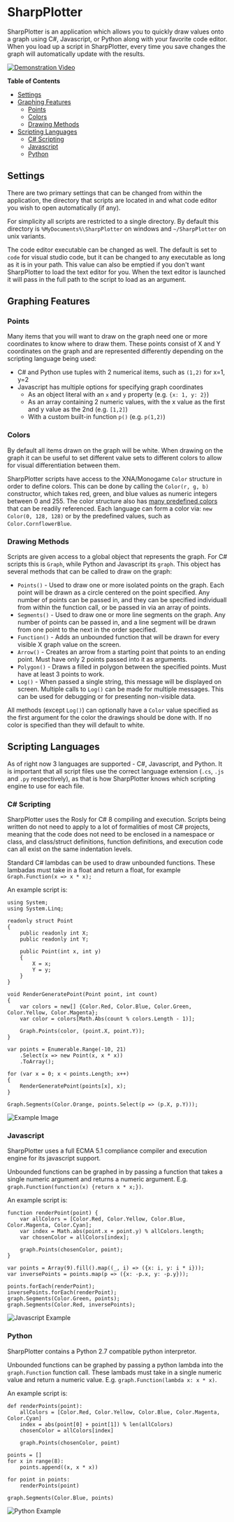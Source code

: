 # SharpPlotter

SharpPlotter is an application which allows you to quickly draw values onto a graph using C#, Javascript, or Python along with your favorite code editor.  When you load up a script in SharpPlotter, every time you save changes the graph will automatically update with the results.

[![Demonstration Video](https://raw.githubusercontent.com/KallDrexx/SharpPlotter/master/docs/Youtube%20Thumbnail.PNG)](https://www.youtube.com/watch?v=wfOljHUPfhg "Youtube Video")

<!-- START doctoc generated TOC please keep comment here to allow auto update -->
<!-- DON'T EDIT THIS SECTION, INSTEAD RE-RUN doctoc TO UPDATE -->
**Table of Contents**

- [Settings](#settings)
- [Graphing Features](#graphing-features)
  - [Points](#points)
  - [Colors](#colors)
  - [Drawing Methods](#drawing-methods)
- [Scripting Languages](#scripting-languages)
  - [C# Scripting](#c-scripting)
  - [Javascript](#javascript)
  - [Python](#python)

<!-- END doctoc generated TOC please keep comment here to allow auto update -->

## Settings

There are two primary settings that can be changed from within the application, the directory that scripts are located in and what code editor you wish to open automatically (if any).

For simplicity all scripts are restricted to a single directory.  By default this directory is `%MyDocuments%\SharpPlotter` on windows and `~/SharpPlotter` on unix variants.  

The code editor executable can be changed as well.  The default is set to `code` for visual studio code, but it can be changed to any executable as long as it is in your path.  This value can also be emptied if you don't want SharpPlotter to load the text editor for you.  When the text editor is launched it will pass in the full path to the script to load as an argument.

## Graphing Features

### Points

Many items that you will want to draw on the graph need one or more coordinates to know where to draw them.  These points consist of X and Y coordinates on the graph and are represented differently depending on the scripting language being used:

* C# and Python use tuples with 2 numerical items, such as `(1,2)` for x=1, y=2
* Javascript has multiple options for specifying graph coordinates
  * As an object literal with an `x` and `y` property (e.g. `{x: 1, y: 2}`)
  * As an array containing 2 numeric values, with the x value as the first and y value as the 2nd (e.g. `[1,2]`)
  * With a custom built-in function `p()` (e.g. `p(1,2)`)

### Colors

By default all items drawn on the graph will be white.  When drawing on the graph it can be useful to set different value sets to different colors to allow for visual differentiation between them.

SharpPlotter scripts have access to the XNA/Monogame `Color` structure in order to define colors.  This can be done by calling the `Color(r, g, b)` constructor, which takes red, green, and blue values as numeric integers between 0 and 255.  The color structure also has [many predefined colors](https://github.com/MonoGame/MonoGame/blob/develop/MonoGame.Framework/Color.cs#L21) that can be readily referenced.  Each language can form a color via: `new Color(0, 128, 128)` or by the predefined values, such as `Color.CornflowerBlue`.

### Drawing Methods

Scripts are given access to a global object that represents the graph.  For C# scripts this is `Graph`, while Python and Javascript its `graph`.  This object has several methods that can be called to draw on the graph:

* `Points()` - Used to draw one or more isolated points on the graph.  Each point will be drawn as a circle centered on the point specified.  Any number of points can be passed in, and they can be specified individuall from within the function call, or be passed in via an array of points.
* `Segments()` - Used to draw one or more line segments on the graph.  Any number of points can be passed in, and a line segment will be drawn from one point to the next in the order specified.
* `Function()` - Adds an unbounded function that will be drawn for every visible X graph value on the screen.
* `Arrow()` - Creates an arrow from a starting point that points to an ending point.  Must have only 2 points passed into it as arguments.
* `Polygon()` - Draws a filled in polygon between the specified points.  Must have at least 3 points to work.
* `Log()` - When passed a single string, this message will be displayed on screen.  Multiple calls to `Log()` can be made for multiple messages.  This can be used for debugging or for presenting non-visible data.

All methods (except `Log()`) can optionally have a `Color` value specified as the first argument for the color the drawings should be done with.  If no color is specified than they will default to white.

## Scripting Languages

As of right now 3 languages are supported - C#, Javascript, and Python.  It is important that all script files use the correct language extension (`.cs`, `.js` and `.py` respectively), as that is how SharpPlotter knows which scripting engine to use for each file.

### C# Scripting

SharpPlotter uses the Rosly for C# 8 compiling and execution.  Scripts being written do not need to apply to a lot of formalities of most C# projects, meaning that the code does not need to be enclosed in a namespace or class, and class/struct definitions, function definitions, and execution code can all exist on the same indentation levels.

Standard C# lambdas can be used to draw unbounded functions.  These lambadas must take in a float and return a float, for example `Graph.Function(x => x * x);`

An example script is:

```
using System;
using System.Linq;

readonly struct Point
{
    public readonly int X;
    public readonly int Y;

    public Point(int x, int y)
    {
        X = x;
        Y = y;
    }
}

void RenderGeneratePoint(Point point, int count)
{
    var colors = new[] {Color.Red, Color.Blue, Color.Green, Color.Yellow, Color.Magenta};
    var color = colors[Math.Abs(count % colors.Length - 1)];
    
    Graph.Points(color, (point.X, point.Y));
}

var points = Enumerable.Range(-10, 21)
    .Select(x => new Point(x, x * x))
    .ToArray();

for (var x = 0; x < points.Length; x++)
{
    RenderGeneratePoint(points[x], x);
}

Graph.Segments(Color.Orange, points.Select(p => (p.X, p.Y)));
```

![Example Image](https://github.com/KallDrexx/SharpPlotter/raw/master/docs/CSharp%20Example.PNG)

### Javascript

SharpPlotter uses a full ECMA 5.1 compliance compiler and execution engine for its javascript support. 

Unbounded functions can be graphed in by passing a function that takes a single numeric argument and returns a numeric argument.  E.g. `graph.Function(function(x) {return x * x;})`.

An example script is:

```
function renderPoint(point) {
    var allColors = [Color.Red, Color.Yellow, Color.Blue, Color.Magenta, Color.Cyan];
    var index = Math.abs(point.x + point.y) % allColors.length;
    var chosenColor = allColors[index];

    graph.Points(chosenColor, point);
}

var points = Array(9).fill().map((_, i) => ({x: i, y: i * i}));
var inversePoints = points.map(p => ({x: -p.x, y: -p.y}));

points.forEach(renderPoint);
inversePoints.forEach(renderPoint);
graph.Segments(Color.Green, points);
graph.Segments(Color.Red, inversePoints);
```

![Javascript Example](https://github.com/KallDrexx/SharpPlotter/raw/master/docs/Javascript%20Example.PNG)

### Python

SharpPlotter contains a Python 2.7 compatible python interpretor.  

Unbounded functions can be graphed by passing a python lambda into the `graph.Function` function call.  These lambads must take in a single numeric value and return a numeric value.  E.g. `graph.Function(lambda x: x * x)`.

An example script is:

```
def renderPoints(point):
    allColors = [Color.Red, Color.Yellow, Color.Blue, Color.Magenta, Color.Cyan]
    index = abs(point[0] + point[1]) % len(allColors)
    chosenColor = allColors[index]

    graph.Points(chosenColor, point)

points = []
for x in range(8):
    points.append((x, x * x))

for point in points:
    renderPoints(point)

graph.Segments(Color.Blue, points)
```

![Python Example](https://github.com/KallDrexx/SharpPlotter/raw/master/docs/Python%20Example.PNG)

